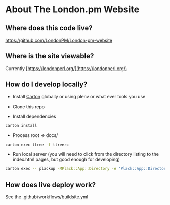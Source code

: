 About The London.pm Website
===========================

Where does this code live?
--------------------------
https://github.com/LondonPM/London-pm-website

Where is the site viewable?
--------------------------
Currently [https://londonperl.org/](https://londonperl.org/)


How do I develop locally?
--------------------------

- Install [Carton](https://metacpan.org/dist/Carton/view/script/carton) globally or using plenv or what ever tools you use

- Clone this repo

- Install dependencies
```sh
carton install
```

- Process root -> docs/
```sh
carton exec ttree -f ttreerc
```

- Run local server (you will need to click from the directory listing to the index.html pages, but good enough for developing)
```sh
carton exec -- plackup -MPlack::App::Directory -e 'Plack::App::Directory->new(root => "docs")->to_app' -p 8080
```

How does live deploy work?
--------------------------

See the .github/workflows/buildsite.yml
